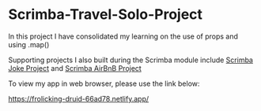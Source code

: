 # Scrimba-Travel-Solo-Project

In this project I have consolidated my learning on the use of props and using .map()

Supporting projects I also built during the Scrimba module include [Scrimba Joke Project](https://github.com/S0PHI3K/Scrimba-Joke-Project) and [Scrimba AirBnB Project](https://github.com/S0PHI3K/Scrimba-AirBnB-Project)

To view my app in web browser, please use the link below:

https://frolicking-druid-66ad78.netlify.app/
